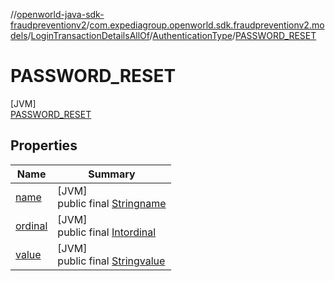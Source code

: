 //[openworld-java-sdk-fraudpreventionv2](../../../../../index.md)/[com.expediagroup.openworld.sdk.fraudpreventionv2.models](../../../index.md)/[LoginTransactionDetailsAllOf](../../index.md)/[AuthenticationType](../index.md)/[PASSWORD_RESET](index.md)

# PASSWORD_RESET

[JVM]\
[PASSWORD_RESET](index.md)

## Properties

| Name | Summary |
|---|---|
| [name](../../../-verification-type/_3_-d-s/index.md#-372974862%2FProperties%2F-1883119931) | [JVM]<br>public final [String](https://kotlinlang.org/api/latest/jvm/stdlib/kotlin/-string/index.html)[name](../../../-verification-type/_3_-d-s/index.md#-372974862%2FProperties%2F-1883119931) |
| [ordinal](../../../-verification-type/_3_-d-s/index.md#-739389684%2FProperties%2F-1883119931) | [JVM]<br>public final [Int](https://kotlinlang.org/api/latest/jvm/stdlib/kotlin/-int/index.html)[ordinal](../../../-verification-type/_3_-d-s/index.md#-739389684%2FProperties%2F-1883119931) |
| [value](../-m-u-l-t-i_-f-a-c-t-o-r_-a-u-t-h-e-n-t-i-c-a-t-i-o-n/index.md#-1940689987%2FProperties%2F-1883119931) | [JVM]<br>public final [String](https://kotlinlang.org/api/latest/jvm/stdlib/kotlin/-string/index.html)[value](../-m-u-l-t-i_-f-a-c-t-o-r_-a-u-t-h-e-n-t-i-c-a-t-i-o-n/index.md#-1940689987%2FProperties%2F-1883119931) |
